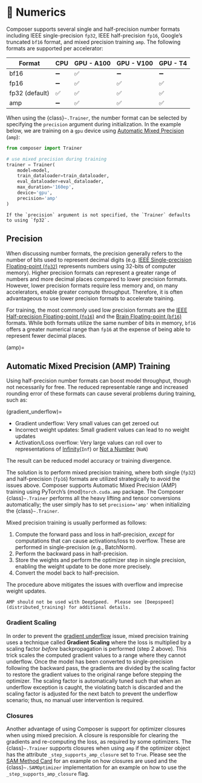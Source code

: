 # 🔢 Numerics

Composer supports several single and half-precision number formats including IEEE single-precision `fp32`, IEEE half-precision
`fp16`, Google’s truncated `bf16` format, and mixed precision training `amp`.  The following formats are supported per
accelerator:

| Format         | CPU | GPU - A100 | GPU - V100 | GPU - T4 |
| -------------- | --- |----------- | ---------- | -------- |
| bf16           | ➖   | ✅         | ➖         | ➖        |
| fp16           | ➖   | ✅         | ✅         | ✅        |
| fp32 (default) | ✅   | ✅         | ✅         | ✅        |
| amp            | ➖   | ✅         | ✅         | ✅        |

When using the {class}`~.Trainer`, the number format can be selected by specifying the `precision` argument during
initialization. In the example below, we are training on a `gpu` device using [Automatic Mixed Precision](amp) (`amp`):

<!--pytest-codeblocks:skip-->
```python
from composer import Trainer

# use mixed precision during training
trainer = Trainer(
    model=model,
    train_dataloader=train_dataloader,
    eval_dataloader=eval_dataloader,
    max_duration='160ep',
    device='gpu',
    precision='amp'
)
```

```{note}
If the `precision` argument is not specified, the `Trainer` defaults to using `fp32`.
```

## Precision

When discussing number formats, the precision generally refers to the number of bits used to represent decimal digits
(e.g. [IEEE Single-precision Floating-point (`fp32`)](https://en.wikipedia.org/wiki/Single-precision_floating-point_format)
represents numbers using 32-bits of computer memory).  Higher precision formats can represent a greater range of numbers and
more decimal places compared to lower precision formats.  However, lower precision formats require less memory and, on many
accelerators, enable greater compute throughput.  Therefore, it is often advantageous to use lower precision formats to
accelerate training.

For training, the most commonly used low precision formats are the [IEEE Half-precision Floating-point (`fp16`)](https://en.wikipedia.org/wiki/Half-precision_floating-point_format) and the [Brain Floating-point (`bf16`)](https://en.wikipedia.org/wiki/Bfloat16_floating-point_format) formats. While both formats utilize the same number of bits in memory, `bf16` offers a greater numerical range than `fp16` at the expense of being able to represent fewer decimal places.

(amp)=
## Automatic Mixed Precision (AMP) Training

Using half-precision number formats can boost model throughput, though not necessarily for free.
The reduced representable range and increased rounding error of these formats can cause several problems during training, such as:

(gradient_underflow)=
- Gradient underflow: Very small values can get zeroed out
- Incorrect weight updates: Small gradient values can lead to no weight updates
- Activation/Loss overflow: Very large values can roll over to representations of [Infinity](https://en.wikipedia.org/wiki/Infinity#Computing)(`Inf`) or [Not a Number](https://en.wikipedia.org/wiki/NaN) (`NaN`)

The result can be reduced model accuracy or training divergence.

The solution is to perform mixed precision training, where both single (`fp32`) and half-precision (`fp16`) formats are utilized strategically to avoid the issues above. Composer supports Automatic Mixed Precision (AMP) training using PyTorch’s {mod}`torch.cuda.amp` package. The Composer {class}`~.Trainer` performs all the heavy lifting and tensor conversions automatically; the user simply has to set `precision='amp'` when initializing the {class}`~.Trainer`.

Mixed precision training is usually performed as follows:

1. Compute the forward pass and loss in half-precision, *except* for computations that can cause activations/loss to overflow.
These are performed in single-precision (e.g., BatchNorm).
2. Perform the backward pass in half-precision.
3. Store the weights and perform the optimizer step in single precision, enabling the weight update to be done more precisely.
4. Convert the model back to half-precision.

The procedure above mitigates the issues with overflow and imprecise weight updates.

```{warning}
AMP should not be used with DeepSpeed.  Please see [Deepspeed](distributed_training) for additional details.
```

### Gradient Scaling

In order to prevent the [gradient underflow](gradient_underflow) issue, mixed precision training uses a technique called
**Gradient Scaling** where the loss is multiplied by a scaling factor *before* backpropagation is performed (step 2 above).
This trick scales the computed gradient values to a range where they cannot underflow. Once the model has been converted to
single-precision following the backward pass, the gradients are divided by the scaling factor to restore the gradient values to
the original range before stepping the optimizer. The scaling factor is automatically tuned such that when an underflow
exception is caught, the violating batch is discarded and the scaling factor is adjusted for the next batch to prevent the
underflow scenario; thus, no manual user intervention is required.

### Closures

Another advantage of using Composer is support for optimizer closures when using mixed precision. A closure is responsible for
clearing the gradients and re-computing the loss, as required by some optimizers. The {class}`~.Trainer` supports closures when
using `amp` if the optimizer object has the attribute `_step_supports_amp_closure` set to `True`.
Please see the [SAM Method Card](../method_cards/sam.md) for an example on how closures are used and the
{class}`~.SAMOptimizer` implementation for an example on how to use the `_step_supports_amp_closure` flag.
